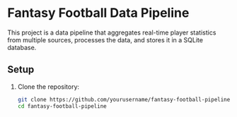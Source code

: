 # Fantasy Football Data Pipeline

This project is a data pipeline that aggregates real-time player statistics from multiple sources, processes the data, and stores it in a SQLite database.

## Setup

1. Clone the repository:
   ```sh
   git clone https://github.com/yourusername/fantasy-football-pipeline.git
   cd fantasy-football-pipeline
